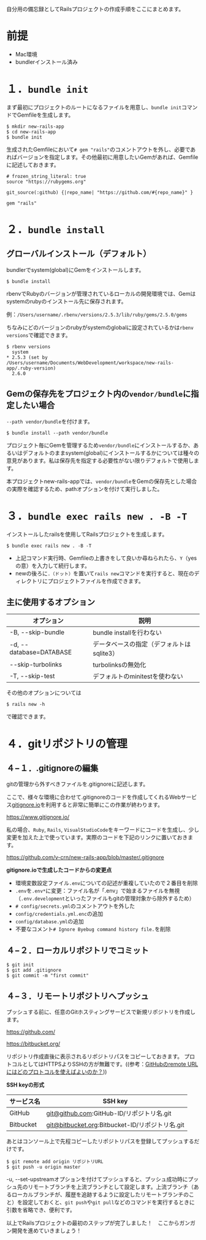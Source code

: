 自分用の備忘録としてRailsプロジェクトの作成手順をここにまとめます。

# 前提

* Mac環境
* bundlerインストール済み

# １．`bundle init`
まず最初にプロジェクトのルートになるファイルを用意し、`bundle init`コマンドでGemfileを生成します。

```
$ mkdir new-rails-app
$ cd new-rails-app
$ bundle init
```

生成されたGemfileにおいて`# gem "rails"`のコメントアウトを外し、必要であればバージョンを指定します。その他最初に用意したいGemがあれば、Gemfileに記述しておきます。

```
# frozen_string_literal: true
source "https://rubygems.org"

git_source(:github) {|repo_name| "https://github.com/#{repo_name}" }

gem "rails"
```

# ２．`bundle install`
## グローバルインストール（デフォルト）
bundlerでsystem(global)にGemをインストールします。

```
$ bundle install
```

rbenvでRubyのバージョンが管理されているローカルの開発環境では、Gemはsystemのrubyのインストール先に保存されます。

例：`/Users/username/.rbenv/versions/2.5.3/lib/ruby/gems/2.5.0/gems`

ちなみにどのバージョンのrubyがsystemのglobalに設定されているかは`rbenv versions`で確認できます。

```
$ rbenv versions
  system
* 2.5.3 (set by /Users/username/Documents/WebDevelopment/workspace/new-rails-app/.ruby-version)
  2.6.0
```

## Gemの保存先をプロジェクト内の`vendor/bundle`に指定したい場合
`--path vendor/bundle`を付けます。

```
$ bundle install --path vendor/bundle
```

プロジェクト毎にGemを管理するため`vendor/bundle`にインストールするか、あるいはデフォルトのままsystem(global)にインストールするかについては種々の意見があります。私は保存先を指定する必要性がない限りデフォルトで使用します。

本プロジェクトnew-rails-appでは、`vendor/bundle`をGemの保存先とした場合の実際を確認するため、pathオプションを付けて実行しました。


# ３．`bundle exec rails new . -B -T`
インストールしたrailsを使用してRailsプロジェクトを生成します。

```
$ bundle exec rails new . -B -T
```

* 上記コマンド実行時、Gemfileの上書きをして良いか尋ねられたら、`Y`（yesの意）を入力して続行します。
* newの後ろに`.（ドット）`を置いて`rails new`コマンドを実行すると、現在のディレクトリにプロジェクトファイルを作成できます。

## 主に使用するオプション

|オプション|説明|
----|----
|-B, --skip-bundle|bundle installを行わない|
|-d, --database=DATABASE|データベースの指定（デフォルトはsqlite3）|
|--skip-turbolinks|turbolinksの無効化|
|-T, --skip-test|デフォルトのminitestを使わない|

その他のオプションについては

```
$ rails new -h
```

で確認できます。

# ４．gitリポジトリの管理
## ４−１．.gitignoreの編集
gitの管理から外すべきファイルを.gitignoreに記述します。

ここで、様々な環境に合わせて.gitignoreのコードを作成してくれるWebサービス[gitignore.io](https://www.gitignore.io/)を利用すると非常に簡単にこの作業が終わります。

https://www.gitignore.io/

私の場合、`Ruby`, `Rails`, `VisualStudioCode`をキーワードにコードを生成し、少し変更を加えた上で使っています。実際のコードを下記のリンクに置いておきます。

https://github.com/v-crn/new-rails-app/blob/master/.gitignore


<b>gitignore.ioで生成したコードからの変更点</b>

* 環境変数設定ファイル`.env`についての記述が重複していたので２番目を削除
* `.env`を`.env*`に変更：ファイル名が「.env」で始まるファイルを無視（`.env.development`といったファイルもgitの管理対象から除外するため）
* `# config/secrets.yml`のコメントアウトを外した
* `config/credentials.yml.enc`の追加
* `config/database.yml`の追加
* 不要なコメント`# Ignore Byebug command history file.`を削除


## ４−２．ローカルリポジトリでコミット

```
$ git init
$ git add .gitignore
$ git commit -m "first commit"
```

## ４−３．リモートリポジトリへプッシュ

プッシュする前に、任意のGitホスティングサービスで新規リポジトリを作成します。

https://github.com/

https://bitbucket.org/

リポジトリ作成直後に表示されるリポジトリパスをコピーしておきます。
プロトコルとしてはHTTPSよりSSHの方が無難です。((参考：[GitHubのremote URLにはどのプロトコルを使えばよいのか？](https://qiita.com/chroju/items/67da13c672efcd2bc787)))


<b>SSH keyの形式</b>

|サービス名|SSH key|
|---|---|
|GitHub|git@github.com:GitHub-ID/リポジトリ名.git|
|Bitbucket|git@bitbucket.org:Bitbucket-ID/リポジトリ名.git|

あとはコンソール上で先程コピーしたリポジトリパスを登録してプッシュするだけです。

```
$ git remote add origin リポジトリURL
$ git push -u origin master
```

-u, --set-upstreamオプションを付けてプッシュすると、プッシュ成功時にプッシュ先のリモートブランチを上流ブランチとして設定します。上流ブランチ（あるローカルブランチが、履歴を追跡するように設定したリモートブランチのこと）を設定しておくと、`git push`や`git pull`などのコマンドを実行するときに引数を省略でき、便利です。


以上でRailsプロジェクトの最初のステップが完了しました！　ここからガンガン開発を進めていきましょう！